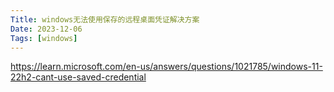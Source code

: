 ```yaml
---
Title: windows无法使用保存的远程桌面凭证解决方案
Date: 2023-12-06
Tags: [windows]
---
```


https://learn.microsoft.com/en-us/answers/questions/1021785/windows-11-22h2-cant-use-saved-credential